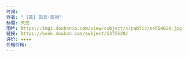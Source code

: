 ```yaml
---
时间: 
作者: " [美] 凯文·凯利"
标题: 失控
图片: https://img1.doubanio.com/view/subject/s/public/s4554820.jpg
链接: https://book.douban.com/subject/5375620/
评价: ★★★★
价格价格:
---
```


